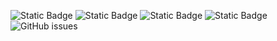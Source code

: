 ![Static Badge](https://img.shields.io/badge/blacklists-60-000000) ![Static Badge](https://img.shields.io/badge/blacklisted-2997063-cc0000) ![Static Badge](https://img.shields.io/badge/whitelisted-2242-00CC00) ![Static Badge](https://img.shields.io/badge/streaming_blacklist-28106-000000) ![GitHub issues](https://img.shields.io/github/issues/fabriziosalmi/blacklists)
